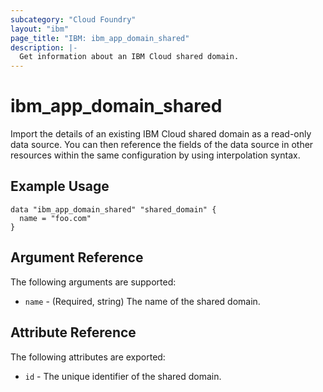 ```yaml
---
subcategory: "Cloud Foundry"
layout: "ibm"
page_title: "IBM: ibm_app_domain_shared"
description: |-
  Get information about an IBM Cloud shared domain.
---
```


# ibm\_app_domain_shared

Import the details of an existing IBM Cloud shared domain as a read-only data source. You can then reference the fields of the data source in other resources within the same configuration by using interpolation syntax.

## Example Usage

```hcl
data "ibm_app_domain_shared" "shared_domain" {
  name = "foo.com"
}

```

## Argument Reference

The following arguments are supported:

* `name` - (Required, string) The name of the shared domain.

## Attribute Reference

The following attributes are exported:

* `id` - The unique identifier of the shared domain.  
